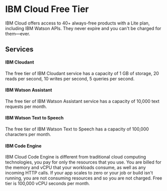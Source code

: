 # IBM Cloud Free Tier
IBM Cloud offers access to 40+ always-free products with a Lite plan, including IBM Watson APIs. They never expire and you can't be charged for them—ever.
## Services
#### IBM Cloudant
The free tier of IBM Cloudant service has a capacity of 1 GB of storage, 20 reads per second, 10 writes per second, 5 queries per second.
#### IBM Watson Assistant
The free tier of IBM Watson Assistant service has a capacity of 10,000 text requests per month.
#### IBM Watson Text to Speech
The free tier of IBM Watson Text to Speech has a capacity of 100,000 characters per month.
#### IBM Code Engine
IBM Cloud Code Engine is different from traditional cloud computing technologies, you pay for only the resources that you use. You are billed for the memory and vCPU that your workloads consume, as well as any incoming HTTP calls. If your app scales to zero or your job or build isn't running, you are not consuming resources and so you are not charged. Free tier is 100,000 vCPU seconds per month.

